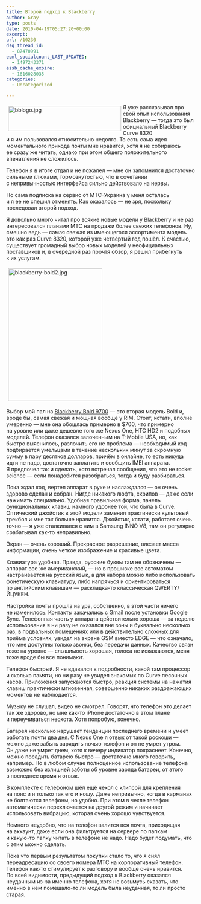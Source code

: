 ```yaml
---
title: Второй подход к Blackberry
author: Gray
type: posts
date: 2010-04-19T05:27:20+00:00
excerpt:
url: /10230
dsq_thread_id:
  - 87470991
esml_socialcount_LAST_UPDATED:
  - 1497243371
essb_cache_expire:
  - 1616028035
categories:
  - Uncategorized

---
```








<img src="https://i1.wp.com/www.searchengines.ru/blog/images/bblogo.jpg?resize=300%2C66" width="300" height="66" alt="bblogo.jpg" style="float:left; margin-top:5px; margin-right:5px; margin-bottom:5px; margin-left:5px;" data-recalc-dims="1" /> 

Я&nbsp;уже рассказывал про свой опыт использования Blackberry&nbsp;&mdash; тогда это был официальный Blackberry Curve 8320 и&nbsp;я&nbsp;им&nbsp;пользовался относительно недолго. То&nbsp;есть сама идея моментального прихода почты мне нравится, хотя я&nbsp;не&nbsp;собираюсь ее&nbsp;сразу&nbsp;же читать, однако при этом общего положительного впечатления не&nbsp;сложилось.

Телефон я&nbsp;в&nbsp;итоге отдал и&nbsp;не&nbsp;пожалел&nbsp;&mdash; мне он&nbsp;запомнился достаточно сильными глюками, тормознутостью, что в&nbsp;сочетании с&nbsp;непривычностью интерфейса сильно действовало на&nbsp;нервы.

Но&nbsp;сама подписка на&nbsp;сервис от&nbsp;<nobr>МТС-Украина</nobr> у&nbsp;меня осталась и&nbsp;я&nbsp;ее&nbsp;не&nbsp;спешил отменять. Как оказалось&nbsp;&mdash; не&nbsp;зря, поскольку последовал второй подход.

Я&nbsp;довольно много читал про всякие новые модели у&nbsp;Blackberry и&nbsp;не&nbsp;раз интересовался планами МТС на&nbsp;продажи более свежих телефонов. Ну, смешно ведь&nbsp;&mdash; самая свежая из&nbsp;имеющегося ассортимента модель это как раз Curve 8320, которой уже четвёртый год пошёл. К&nbsp;счастью, существует громадный выбор новых моделей у&nbsp;неофициальных поставщиков и, в&nbsp;очередной раз прочтя обзор, я&nbsp;решил прибегнуть к&nbsp;их&nbsp;услугам.

<img src="https://i0.wp.com/www.searchengines.ru/blog/images/blackberry-bold2.jpg?resize=250%2C351" width="250" height="351" alt="blackberry-bold2.jpg" style="margin-top:5px; margin-right:5px; margin-bottom:5px; margin-left:5px;" data-recalc-dims="1" /> 

Выбор мой пал на&nbsp;<a href="http://na.blackberry.com/eng/devices/blackberrybold9700/" target="_blank">Blackberry Bold 9700</a>&nbsp;&mdash; это вторая модель Bold и, вроде&nbsp;бы, самая свежая и&nbsp;мощная вообще у&nbsp;RIM. Стоит, кстати, вполне умеренно&nbsp;&mdash; мне она обошлась примерно в&nbsp;$700, что примерно на&nbsp;уровне или даже дешевле того&nbsp;же Nexus One, HTC HD2 и&nbsp;подобных моделей. Телефон оказался залоченным на&nbsp;<nobr>T-Mobile</nobr> USA, но, как быстро выяснилось, разлочить его не&nbsp;проблема&nbsp;&mdash; необходимый код подбирается умельцами в&nbsp;течение нескольких минут за&nbsp;скромную сумму в&nbsp;пару десятков долларов, причём в&nbsp;онлайне, то&nbsp;есть никуда идти не&nbsp;надо, достаточно заплатить и&nbsp;сообщить IMEI аппарата. Я&nbsp;предпочел так и&nbsp;сделать, хотя встречал сообщения, что это не&nbsp;rocket science&nbsp;&mdash; если понадобится разобраться, тогда и&nbsp;буду разбираться.

Пока ждал код, вертел аппарат в&nbsp;руке и&nbsp;наслаждался&nbsp;&mdash; он&nbsp;очень здорово сделан и&nbsp;собран. Нигде никакого люфта, скрипов&nbsp;&mdash; даже если нажимать специально. Удобная правильная форма, панель функциональных клавиш намного удобнее той, что была в&nbsp;Curve. Оптический джойстик в&nbsp;этой модели заменил практически культовый трекбол и&nbsp;мне так больше нравится. Джойстик, кстати, работает очень точно&nbsp;&mdash; я&nbsp;уже сталкивался с&nbsp;ним в&nbsp;Samsung INNO V8, там он&nbsp;регулярно срабатывал <nobr>как-то</nobr> неправильно.

Экран&nbsp;&mdash; очень хороший. Прекрасное разрешение, влезает масса информации, очень четкое изображение и&nbsp;красивые цвета.

Клавиатура удобная. Правда, русские буквы там не&nbsp;обозначены&nbsp;&mdash; аппарат все&nbsp;же американский,&nbsp;&mdash; но&nbsp;в&nbsp;прошивке все автоматом настраивается на&nbsp;русский язык, а&nbsp;для набора можно либо использовать фонетическую клавиатуру, либо напрячься и&nbsp;ориентироваться по&nbsp;английским клавишам&nbsp;&mdash; <nobr>раскладка-то</nobr> классическая QWERTY/ЙЦУКЕН.

Настройка почты прошла на&nbsp;ура, собственно, в&nbsp;этой части ничего не&nbsp;изменилось. Контакты закачались с&nbsp;Gmail после установки Google Sync. Телефонная часть у&nbsp;аппарата действительно хороша&nbsp;&mdash; за&nbsp;неделю использования я&nbsp;ни&nbsp;разу не&nbsp;оказался вне зоны и&nbsp;буквально несколько раз, в&nbsp;подвальных помещениях или в&nbsp;действительно сложных для приёма условиях, увидел на&nbsp;экране GSM вместо EDGE&nbsp;&mdash; что означало, что мне доступны только звонки, без передачи данных. Качество связи тоже на&nbsp;уровне&nbsp;&mdash; слышимость хорошая, голоса не&nbsp;искажаются, меня тоже вроде&nbsp;бы все понимают.

Телефон быстрый. Я&nbsp;не&nbsp;вдавался в&nbsp;подробности, какой там процессор и&nbsp;сколько памяти, но&nbsp;ни&nbsp;разу не&nbsp;увидел знакомых по&nbsp;Curve песочных часов. Приложения запускаются быстро, реакция системы на&nbsp;нажатия клавиш практически мгновенная, совершенно никаких раздражающих моментов не&nbsp;наблюдается.

Музыку не&nbsp;слушал, видео не&nbsp;смотрел. Говорят, что телефон это делает так&nbsp;же здорово, но&nbsp;мне <nobr>как-то</nobr> iPhone достаточно в&nbsp;этом плане и&nbsp;переучиваться неохота. Хотя попробую, конечно.

Батарея несколько нарушает тенденции последнего времени и&nbsp;умеет работать почти два дня. С&nbsp;Nexus One я&nbsp;отвык от&nbsp;такой роскоши&nbsp;&mdash; можно даже забыть зарядить ночью телефон и&nbsp;он&nbsp;не&nbsp;умрет утром. Он&nbsp;даже не&nbsp;умрет днем, хотя к&nbsp;вечеру индикатор покраснеет. Конечно, можно посадить батарею быстро&nbsp;&mdash; достаточно много говорить, например. Но&nbsp;в&nbsp;любом случае полноценное использование телефона возможно без излишней заботы об&nbsp;уровне заряда батареи, от&nbsp;этого в&nbsp;последнее время я&nbsp;отвык.

В&nbsp;комплекте с&nbsp;телефоном шёл ещё чехол с&nbsp;клипсой для крепления на&nbsp;пояс и&nbsp;я&nbsp;только так его и&nbsp;ношу. Даже непривычно, когда в&nbsp;карманах не&nbsp;болтаются телефоны, но&nbsp;удобно. При этом в&nbsp;чехле телефон автоматически переключается на&nbsp;другой режим и&nbsp;начинает использовать вибрацию, которая очень хорошо чувствуется.

Немного неудобно, что на&nbsp;телефон валится вся почта, приходящая на&nbsp;аккаунт, даже если она фильтруется на&nbsp;сервере по&nbsp;папкам и&nbsp;<nobr>какую-то</nobr> папку читать в&nbsp;телефоне не&nbsp;надо. Надо будет подумать, что с&nbsp;этим можно сделать.

Пока что первым результатом покупки стало то, что я&nbsp;снял переадресацию со&nbsp;своего номера МТС на&nbsp;корпоративный телефон. Телефон <nobr>как-то</nobr> стимулирует к&nbsp;разговору и&nbsp;вообще очень нравится. По&nbsp;всей видимости, предыдущий подход к&nbsp;Blackberry оказался неудачным <nobr>из-за</nobr> именно телефона, хотя не&nbsp;возьмусь сказать, что именно в&nbsp;нем <nobr>помешало-то</nobr>&nbsp;ли модель была неудачная, то&nbsp;ли просто старая.